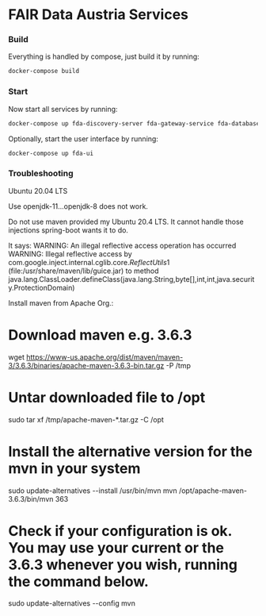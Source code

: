 # FAIR Data Austria Services

### Build

Everything is handled by compose, just build it by running:

```bash
docker-compose build
```

### Start

Now start all services by running:

```bash
docker-compose up fda-discovery-server fda-gateway-service fda-database-managing-service fda-container-managing-service fda-query-service fda-table-service fda-analyse-service
```

Optionally, start the user interface by running:

```bash
docker-compose up fda-ui
```

### Troubleshooting

Ubuntu 20.04 LTS

Use openjdk-11...openjdk-8 does not work.

Do not use maven provided my Ubuntu 20.4 LTS. It cannot handle those injections spring-boot wants it to do.

It says: WARNING: An illegal reflective access operation has occurred
WARNING: Illegal reflective access by com.google.inject.internal.cglib.core.$ReflectUtils$1 (file:/usr/share/maven/lib/guice.jar) to method java.lang.ClassLoader.defineClass(java.lang.String,byte[],int,int,java.security.ProtectionDomain)

Install maven from Apache Org.:

# Download maven e.g. 3.6.3
wget https://www-us.apache.org/dist/maven/maven-3/3.6.3/binaries/apache-maven-3.6.3-bin.tar.gz -P /tmp

# Untar downloaded file to /opt
sudo tar xf /tmp/apache-maven-*.tar.gz -C /opt

# Install the alternative version for the mvn in your system
sudo update-alternatives --install /usr/bin/mvn mvn /opt/apache-maven-3.6.3/bin/mvn 363

# Check if your configuration is ok. You may use your current or the 3.6.3 whenever you wish, running the command below.
sudo update-alternatives --config mvn
